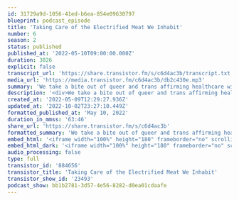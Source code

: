 ```yaml
---
id: 31729a9d-1056-41ed-b6ea-854e09630797
blueprint: podcast_episode
title: 'Taking Care of the Electrified Meat We Inhabit'
number: 6
season: 2
status: published
published_at: '2022-05-10T09:00:00.000Z'
duration: 3826
explicit: false
transcript_url: 'https://share.transistor.fm/s/c6d4ac3b/transcript.txt'
media_url: 'https://media.transistor.fm/c6d4ac3b/db2c430e.mp3'
summary: 'We take a bite out of queer and trans affirming healthcare with Asher Wickell (they/he) a family and marriage therapist based in Wichita, Kansas. We get philosophical in our exploration of what healing looks like in the face of perpetual harm, how the pandemic has unearthed realizations about the flaws in our healthcare systems, and what a future of affirming care could look like when the current system becomes obsolete.'
description: '<div>We take a bite out of queer and trans affirming healthcare with Asher Wickell (they/he) a family &amp; marriage therapist based in Wichita, KS. We get philosophical in our exploration of what healing looks like in the face of perpetual harm, how the pandemic has unearthed realizations about the flaws in our healthcare systems, and what a future of affirming care could look like when the current system becomes obsolete.&nbsp;</div><div><br></div><div><strong>Additional resources &amp; references from this episode:&nbsp;</strong></div><ul><li><a href="https://www.akpress.org/the-care-we-dream-of.html">The Care We Dream Of </a>by Zena Sharman– through a series of essays this book offers possibilities for more liberatory and transformative approaches to LGBTQ+ health and healing.&nbsp;</li><li><a href="https://naomiklein.org/the-shock-doctrine/">The Shock Doctrine: The Rise of Disaster Capitalism</a>– journalist and author Naomi Klein investigates how corporate, governmental and private interests are moved forward in the aftermath of major disasters.&nbsp;</li><li><a href="https://www.thenation.com/article/economy/interview-dean-spade/">Dean Spade on the Promise of Mutual Aid</a>– an interview with Dean Spade, author of Mutual Aid: Building Solidarity During this Crisis (And the Next)</li><li>“<a href="https://www.npr.org/2022/02/15/1080901973/can-therapy-solve-racism">Can therapy solve racism?</a>” – a recent episode on the podcast Code Switch exploring if therapy is a useful tool for addressing the impacts of anti-Blackness.&nbsp;</li><li><a href="https://anchor.fm/emergentstrategy/episodes/The-Nonlinearity-of-Healing-with-Spenta-Kandawalla-e1i42hi">The Nonlinearity of Healing with Spenta Kandawalla</a>– a recent episode of the Emergent Strategy podcast about centering our material well-being in movement work&nbsp;</li></ul><div><br></div><div>For questions, comments or feedback about this episode: <a href="mailto:lastbite@sgdinstitute.org">lastbite@sgdinstitute.org</a>&nbsp;</div><div><br></div><div>Find us on <a href="https://twitter.com/sgdinstitute/">Twitter</a>, <a href="https://www.facebook.com/sgdinstitute">Facebook</a> and <a href="https://www.instagram.com/sgdinstitute/">Instagram</a> or at <a href="https://sgdinstitute.org ">sgdinstitute.org&nbsp;</a></div><div><br>To support this podcast and the Institute, visit <a href="https://sgdinstitute.org/giving">sgdinstitute.org/giving<br></a><br></div><div>Host:<a href="https://www.instagram.com/tranzwrites/"> R.B. Brooks,</a> they/them, director of programs for the Midwest Institute for Sexuality &amp; Gender Diversity&nbsp;</div><div><br></div><div>Cover art: Adrienne McCormick</div><div><br><br></div>'
created_at: '2022-05-09T12:29:27.936Z'
updated_at: '2022-10-02T23:27:10.449Z'
formatted_published_at: 'May 10, 2022'
duration_in_mmss: '63:46'
share_url: 'https://share.transistor.fm/s/c6d4ac3b'
formatted_summary: 'We take a bite out of queer and trans affirming healthcare with Asher Wickell (they/he) a family and marriage therapist based in Wichita, Kansas. We get philosophical in our exploration of what healing looks like in the face of perpetual harm, how the pandemic has unearthed realizations about the flaws in our healthcare systems, and what a future of affirming care could look like when the current system becomes obsolete.'
embed_html: '<iframe width="100%" height="180" frameborder="no" scrolling="no" seamless src="https://share.transistor.fm/e/c6d4ac3b"></iframe>'
embed_html_dark: '<iframe width="100%" height="180" frameborder="no" scrolling="no" seamless src="https://share.transistor.fm/e/c6d4ac3b/dark"></iframe>'
audio_processing: false
type: full
transistor_id: '884656'
transistor_title: 'Taking Care of the Electrified Meat We Inhabit'
transistor_show_id: '23493'
podcast_show: bb1b2781-3d57-4e56-8282-d0ea01cdaafe
---
```

